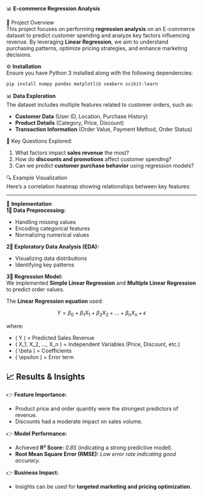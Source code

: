  📊 **E-commerce Regression Analysis**  

 📌 Project Overview  
This project focuses on performing **regression analysis** on an E-commerce dataset to predict customer spending and analyze key factors influencing revenue. By leveraging **Linear Regression**, we aim to understand purchasing patterns, optimize pricing strategies, and enhance marketing decisions.  


 ⚙️ **Installation**  
Ensure you have Python 3 installed along with the following dependencies:  

```bash
pip install numpy pandas matplotlib seaborn scikit-learn
```


 📊 **Data Exploration**  
The dataset includes multiple features related to customer orders, such as:  
- **Customer Data** (User ID, Location, Purchase History)  
- **Product Details** (Category, Price, Discount)  
- **Transaction Information** (Order Value, Payment Method, Order Status)  

 📌 Key Questions Explored:  
1. What factors impact **sales revenue** the most?  
2. How do **discounts and promotions** affect customer spending?  
3. Can we predict **customer purchase behavior** using regression models?  

 🔍 Example Visualization  
Here’s a correlation heatmap showing relationships between key features:  
 

---

 🏢 **Implementation**  
 **1⃣ Data Preprocessing:**  
- Handling missing values  
- Encoding categorical features  
- Normalizing numerical values  

 **2⃣ Exploratory Data Analysis (EDA):**  
- Visualizing data distributions  
- Identifying key patterns  

 **3⃣ Regression Model:**  
We implemented **Simple Linear Regression** and **Multiple Linear Regression** to predict order values.  

The **Linear Regression equation** used:  

$$
Y = \beta_0 + \beta_1X_1 + \beta_2X_2 + ... + \beta_nX_n + \epsilon
$$

where:  
- \( Y \) = Predicted Sales Revenue  
- \( X_1, X_2, ..., X_n \) = Independent Variables (Price, Discount, etc.)  
- \( \beta \) = Coefficients  
- \( \epsilon \) = Error term  



## 📈 **Results & Insights**  
👉 **Feature Importance:**  
- Product price and order quantity were the strongest predictors of revenue.  
- Discounts had a moderate impact on sales volume.  

👉 **Model Performance:**  
- Achieved **R² Score:** *0.85* (indicating a strong predictive model).  
- **Root Mean Square Error (RMSE):** *Low error rate indicating good accuracy.*  

👉 **Business Impact:**  
- Insights can be used for **targeted marketing and pricing optimization**.  






